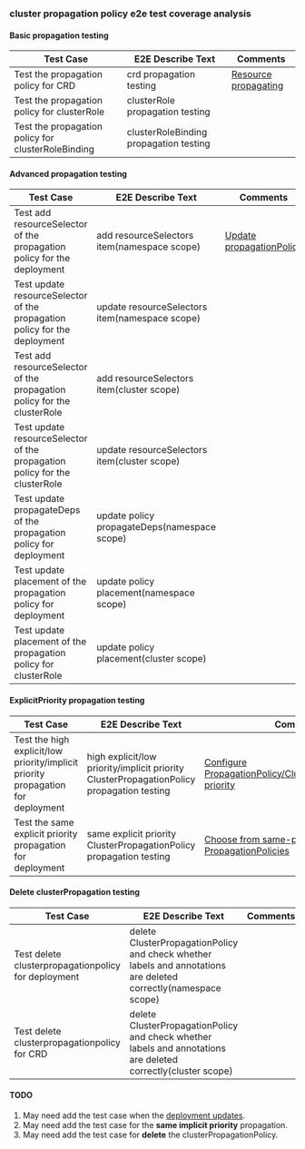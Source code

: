 ### cluster propagation policy e2e test coverage analysis

#### Basic propagation testing
| Test Case                                          | E2E Describe Text                      | Comments                                                                                       |
|----------------------------------------------------|----------------------------------------|------------------------------------------------------------------------------------------------|
| Test the propagation policy for CRD                | crd propagation testing                | [Resource propagating](https://karmada.io/docs/next/userguide/scheduling/resource-propagating) |
| Test the propagation policy for clusterRole        | clusterRole propagation testing        |                                                                                                |
| Test the propagation policy for clusterRoleBinding | clusterRoleBinding propagation testing |                                                                                                |

#### Advanced propagation testing
| Test Case                                                                  | E2E Describe Text                              | Comments                                                                                                                    |
|----------------------------------------------------------------------------|------------------------------------------------|-----------------------------------------------------------------------------------------------------------------------------|
| Test add resourceSelector of the propagation policy for the deployment     | add resourceSelectors item(namespace scope)    | [Update propagationPolicy](https://karmada.io/docs/next/userguide/scheduling/resource-propagating#update-propagationpolicy) |
| Test update resourceSelector of the propagation policy for the deployment  | update resourceSelectors item(namespace scope) |                                                                                                                             |
| Test add resourceSelector of the propagation policy for the clusterRole    | add resourceSelectors item(cluster scope)      |                                                                                                                             |
| Test update resourceSelector of the propagation policy for the clusterRole | update resourceSelectors item(cluster scope)   |                                                                                                                             |
| Test update propagateDeps of the propagation policy for deployment         | update policy propagateDeps(namespace scope)   |                                                                                                                             |
| Test update placement of the propagation policy for deployment             | update policy placement(namespace scope)       |                                                                                                                             |
| Test update placement of the propagation policy for clusterRole            | update policy placement(cluster scope)         |                                                                                                                             |

#### ExplicitPriority propagation testing
| Test Case                                                                        | E2E Describe Text                                                                         | Comments                                                                                                                                                                                             |
|----------------------------------------------------------------------------------|-------------------------------------------------------------------------------------------|------------------------------------------------------------------------------------------------------------------------------------------------------------------------------------------------------|
| Test the high explicit/low priority/implicit priority propagation for deployment | high explicit/low priority/implicit priority ClusterPropagationPolicy propagation testing | [Configure PropagationPolicy/ClusterPropagationPolicy priority](https://karmada.io/docs/next/userguide/scheduling/resource-propagating#configure-propagationpolicyclusterpropagationpolicy-priority) |
| Test the same explicit priority propagation for deployment                       | same explicit priority ClusterPropagationPolicy propagation testing                       | [Choose from same-priority PropagationPolicies](https://karmada.io/docs/next/userguide/scheduling/resource-propagating#choose-from-same-priority-propagationpolicies)                                |

#### Delete clusterPropagation testing
| Test Case                                           | E2E Describe Text                                                                                               | Comments   |
|-----------------------------------------------------|-----------------------------------------------------------------------------------------------------------------|------------|
| Test delete clusterpropagationpolicy for deployment | delete ClusterPropagationPolicy and check whether labels and annotations are deleted correctly(namespace scope) |            |
| Test delete clusterpropagationpolicy for CRD        | delete ClusterPropagationPolicy and check whether labels and annotations are deleted correctly(cluster scope)   |            |

#### TODO
1. May need add the test case when the [deployment updates](https://karmada.io/docs/next/userguide/scheduling/resource-propagating#update-deployment).
2. May need add the test case for the **same implicit priority** propagation.
3. May need add the test case for **delete** the clusterPropagationPolicy.

